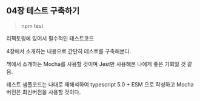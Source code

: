 ## 04장 테스트 구축하기

> npm test

리팩토링에 있어서 필수적인 테스트코드

4장에서 소개하는 내용으로 간단히 테스트를 구축해본다.

책에서 소개하는 Mocha를 사용할 것이며 Jest만 사용해본 나에게 좋은 기회일 것 같음.

테스트 샘플코드는 나대로 재해석하여 typescript 5.0 + ESM 으로 작성하고 Mocha 버전은 최신버전을 사용할 것이다.
